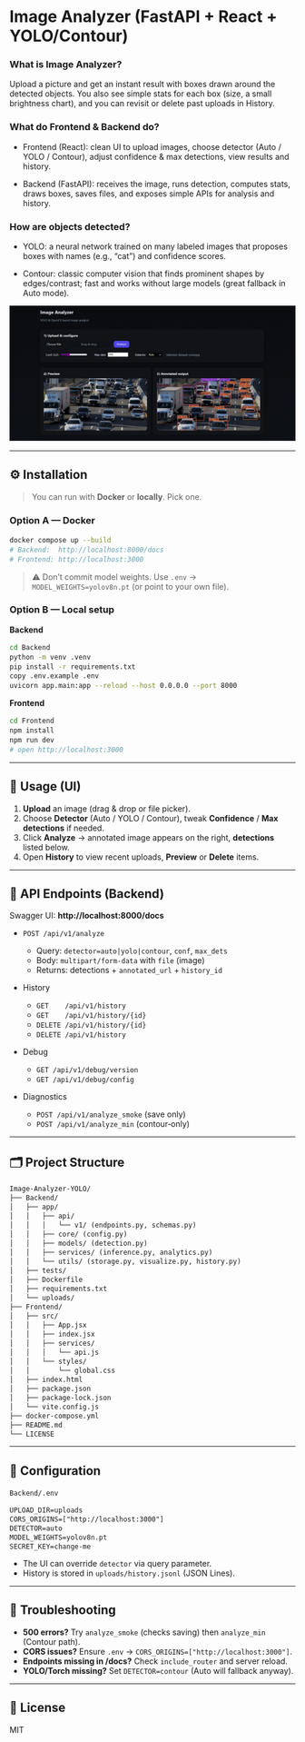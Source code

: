 # Image Analyzer (FastAPI + React + YOLO/Contour)

### What is Image Analyzer?
Upload a picture and get an instant result with boxes drawn around the detected objects. You also see simple stats for each box (size, a small brightness chart), and you can revisit or delete past uploads in History.

### What do Frontend & Backend do?

- Frontend (React): clean UI to upload images, choose detector (Auto / YOLO / Contour), adjust confidence & max detections, view results and history.

- Backend (FastAPI): receives the image, runs detection, computes stats, draws boxes, saves files, and exposes simple APIs for analysis and history.

### How are objects detected?

- YOLO: a neural network trained on many labeled images that proposes boxes with names (e.g., “cat”) and confidence scores.

- Contour: classic computer vision that finds prominent shapes by edges/contrast; fast and works without large models (great fallback in Auto mode).

![Image Analyzer UI](ss.png)

---

## ⚙️ Installation

> You can run with **Docker** or **locally**. Pick one.

### Option A — Docker

```bash
docker compose up --build
# Backend:  http://localhost:8000/docs
# Frontend: http://localhost:3000
```

> ⚠️ Don’t commit model weights. Use `.env` → `MODEL_WEIGHTS=yolov8n.pt` (or point to your own file).

### Option B — Local setup

**Backend**
```bash
cd Backend
python -m venv .venv
pip install -r requirements.txt
copy .env.example .env  
uvicorn app.main:app --reload --host 0.0.0.0 --port 8000
```

**Frontend**
```bash
cd Frontend
npm install
npm run dev
# open http://localhost:3000
```

---

## 🚀 Usage (UI)

1. **Upload** an image (drag & drop or file picker).  
2. Choose **Detector** (Auto / YOLO / Contour), tweak **Confidence** / **Max detections** if needed.  
3. Click **Analyze** → annotated image appears on the right, **detections** listed below.  
4. Open **History** to view recent uploads, **Preview** or **Delete** items.

---

## 🔌 API Endpoints (Backend)

Swagger UI: **http://localhost:8000/docs**

- `POST /api/v1/analyze`
  - Query: `detector=auto|yolo|contour`, `conf`, `max_dets`
  - Body: `multipart/form-data` with `file` (image)
  - Returns: detections + `annotated_url` + `history_id`

- History
  - `GET    /api/v1/history`
  - `GET    /api/v1/history/{id}`
  - `DELETE /api/v1/history/{id}`
  - `DELETE /api/v1/history`

- Debug
  - `GET /api/v1/debug/version`
  - `GET /api/v1/debug/config`

- Diagnostics
  - `POST /api/v1/analyze_smoke`  (save only)
  - `POST /api/v1/analyze_min`    (contour‑only)

---

## 🗂️ Project Structure

```plaintext
Image-Analyzer-YOLO/
├── Backend/
│   ├── app/
│   │   ├── api/
│   │   │   └── v1/ (endpoints.py, schemas.py)
│   │   ├── core/ (config.py)
│   │   ├── models/ (detection.py)
│   │   ├── services/ (inference.py, analytics.py)
│   │   └── utils/ (storage.py, visualize.py, history.py)
│   ├── tests/
│   ├── Dockerfile
│   ├── requirements.txt
│   └── uploads/               
├── Frontend/
│   ├── src/
│   │   ├── App.jsx
│   │   ├── index.jsx
│   │   ├── services/
│   │   │   └── api.js
│   │   └── styles/
│   │       └── global.css
│   ├── index.html
│   ├── package.json
│   ├── package-lock.json
│   └── vite.config.js                 
├── docker-compose.yml        
├── README.md
└── LICENSE
```

---

## 🔧 Configuration

`Backend/.env`

```env
UPLOAD_DIR=uploads
CORS_ORIGINS=["http://localhost:3000"]
DETECTOR=auto             
MODEL_WEIGHTS=yolov8n.pt
SECRET_KEY=change-me
```

- The UI can override `detector` via query parameter.
- History is stored in `uploads/history.jsonl` (JSON Lines).

---

## 🧰 Troubleshooting

- **500 errors?** Try `analyze_smoke` (checks saving) then `analyze_min` (Contour path).
- **CORS issues?** Ensure `.env` → `CORS_ORIGINS=["http://localhost:3000"]`.
- **Endpoints missing in /docs?** Check `include_router` and server reload.
- **YOLO/Torch missing?** Set `DETECTOR=contour` (Auto will fallback anyway).

---

## 📜 License

MIT
